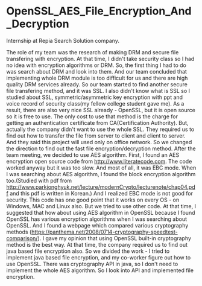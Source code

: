 # OpenSSL_AES_File_Encryption_And_Decryption
Internship at Repia Search Solution company.

The role of my team was the research of making DRM and secure file transfering with encryption.
At that time, I didn't take security class so I had no idea with encryption algorithms or DRM. So, the first thing I had to do was search about DRM and look into them. And our team concluded that implementing whole DRM module is too difficult for us and there are high quality DRM services already.
 So our team started to find another secure file transfering method, and it was SSL. I also didn't know what is SSL so I studied about SSL, symmetric/asymmetric key encryption with ppt and voice record of security class(my fellow college student gave me). As a result, there are also very nice SSL already - OpenSSL, but it is open source so it is free to use. The only cost to use that method is the charge for getting an authentication certificate from CA(Certification Authority). But, actually the company didn't want to use the whole SSL. They required us to find out how to transfer the file from server to client and client to server. And they said this project will used only on office network.
 So we changed the direction to find out the fast file encryption/decryption method. After the team meeting, we decided to use AES algorithm. First, I found an AES encryption open source code from http://www.literatecode.com. The code worked anyway but it was too slow. And most of all, it was EBC mode. When I was searching about AES algorithm, I found the block encryption algorithm too.(Studied with pdf from http://www.parkjonghyuk.net/lecture/modernCrypto/lecturenote/chap04.pdf and this pdf is written in Korean.) And I realized EBC mode is not good for security. This code has one good point that it works on every OS - on Windows, MAC and Linux also. But we tried to use other code. At that time, I suggested that how about using AES algorithm in OpenSSL because I found OpenSSL has various encryption algorithms when I was searching about OpenSSL. And I found a webpage which compared various cryptography methods (https://panthema.net/2008/0714-cryptography-speedtest-comparison/). I gave my opinion that using OpenSSL built-in cryptography method is the best way. At that time, the company required us to find out java based file encryption also. So we divided the work - I tried to implement java based file encryption, and my co-worker figure out how to use OpenSSL.
There was cryptography API in java, so I don't need to implement the whole AES algorithm. So I look into API and implemented file encryption.